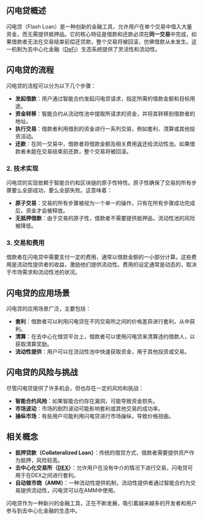 ## 闪电贷概述

闪电贷（Flash Loan）是一种创新的金融工具，允许用户在单个交易中借入大量资金，而无需提供抵押品。它的核心特征是借款和还款必须在**同一交易**中完成，如果借款者无法在交易结束前偿还贷款，整个交易将被回滚，仿佛借款从未发生。这一机制为去中心化金融（[DeFi](https://learnblockchain.cn/tags/DeFi?map=EVM)）生态系统提供了灵活性和流动性。

## 闪电贷的流程

闪电贷的流程可以分为以下几个步骤：

- **发起借款**：用户通过智能合约发起闪电贷请求，指定所需的借款金额和目标用途。
- **资金转移**：智能合约从流动性池中提取所请求的资金，并将其转移到借款者的地址。
- **执行交易**：借款者利用借到的资金进行一系列交易，例如套利、清算或其他投资活动。
- **还款**：在同一交易中，借款者将借款金额及相关费用返还给流动性池。如果借款者未能在交易结束前还款，整个交易将被回滚。

### 2. 技术实现

闪电贷的实现依赖于智能合约和区块链的原子性特性。原子性确保了交易的所有步骤要么全部成功，要么全部失败。这意味着：

- **原子交易**：交易的所有步骤被视为一个单一的操作，只有在所有步骤成功完成后，资金才会被释放。
- **无抵押借款**：由于交易的原子性，借款者不需要提供抵押品，流动性池的风险被降低。

### 3. 交易和费用

借款者在闪电贷中需要支付一定的费用，通常以借款金额的一小部分计算。这些费用是流动性提供者的收益，激励他们提供流动性。费用的设定通常是动态的，取决于市场需求和流动性池的状况。

## 闪电贷的应用场景

闪电贷的应用场景广泛，主要包括：

- **套利**：借款者可以利用闪电贷在不同交易所之间的价格差异进行套利，从中获利。
- **清算**：在去中心化借贷平台上，借款者可以使用闪电贷来清算违约借款人，以获取清算奖励。
- **流动性提供**：用户可以在流动性池中快速获取资金，用于其他投资或交易。

## 闪电贷的风险与挑战

尽管闪电贷提供了许多机会，但也存在一定的风险和挑战：

- **智能合约风险**：如果智能合约存在漏洞，可能导致资金损失。
- **市场波动**：市场的剧烈波动可能影响套利或其他交易的成功率。
- **操纵市场**：有些用户可能利用闪电贷进行市场操纵，导致价格扭曲。

## 相关概念

- **抵押贷款（Collateralized Loan）**：传统的借贷方式，借款者需要提供资产作为抵押，风险较高。
- **去中心化交易所（[DEX](https://learnblockchain.cn/tags/DEX?map=EVM)）**：允许用户在没有中介的情况下进行交易，闪电贷可用于在DEX之间进行套利。
- **自动做市商（AMM）**：一种流动性提供机制，流动性提供者通过智能合约为交易提供流动性，闪电贷可以在AMM中使用。

闪电贷作为一种新兴的金融工具，正在不断发展，吸引着越来越多的开发者和用户参与到去中心化金融的生态中。